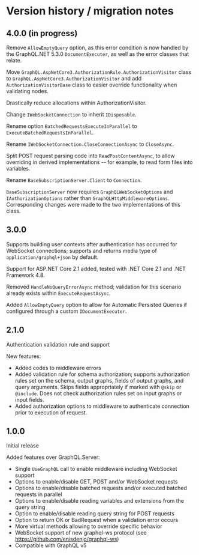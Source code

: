 # Version history / migration notes

## 4.0.0 (in progress)

Remove `AllowEmptyQuery` option, as this error condition is now handled by the
GraphQL.NET 5.3.0 `DocumentExecuter`, as well as the error classes that relate.

Move `GraphQL.AspNetCore3.AuthorizationRule.AuthorizationVisitor` class to
`GraphQL.AspNetCore3.AuthorizationVisitor` and add `AuthorizationVisitorBase`
class to easier override functionality when validating nodes.

Drastically reduce allocations within AuthorizationVisitor.

Change `IWebSocketConnection` to inherit `IDisposable`.

Rename option `BatchedRequestsExecuteInParallel` to `ExecuteBatchedRequestsInParallel`.

Rename `IWebSocketConnection.CloseConnectionAsync` to `CloseAsync`.

Split POST request parsing code into `ReadPostContentAsync`, to allow overriding
in derived implementations -- for example, to read form files into variables.

Rename `BaseSubscriptionServer.Client` to `Connection`.

`BaseSubscriptionServer` now requires `GraphQLWebSocketOptions` and `IAuthorizationOptions`
rather than `GraphQLHttpMiddlewareOptions`.  Corresponding changes were made to the two
implementations of this class.

## 3.0.0

Supports building user contexts after authentication has occurred for WebSocket
connections; supports and returns media type of `application/graphql+json` by default.

Support for ASP.NET Core 2.1 added, tested with .NET Core 2.1 and .NET Framework 4.8.

Removed `HandleNoQueryErrorAsync` method; validation for this scenario already
exists within `ExecuteRequestAsync`.

Added `AllowEmptyQuery` option to allow for Automatic Persisted Queries if configured
through a custom `IDocumentExecuter`.

## 2.1.0

Authentication validation rule and support

New features:

- Added codes to middleware errors
- Added validation rule for schema authorization; supports authorization rules set on
  the schema, output graphs, fields of output graphs, and query arguments.  Skips fields
  appropriately if marked with `@skip` or `@include`.  Does not check authorization rules
  set on input graphs or input fields.
- Added authorization options to middleware to authenticate connection prior to execution
  of request.

## 1.0.0

Initial release

Added features over GraphQL.Server:

- Single `UseGraphQL` call to enable middleware including WebSocket support
- Options to enable/disable GET, POST and/or WebSocket requests
- Options to enable/disable batched requests and/or executed batched requests in parallel
- Options to enable/disable reading variables and extensions from the query string
- Option to enable/disable reading query string for POST requests
- Option to return OK or BadRequest when a validation error occurs
- More virtual methods allowing to override specific behavior
- WebSocket support of new graphql-ws protocol (see https://github.com/enisdenjo/graphql-ws)
- Compatible with GraphQL v5
